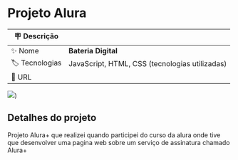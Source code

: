 # Projeto Alura

| :placard: Descrição |     |
| -------------  | --- |
| :sparkles: Nome        | **Bateria Digital**
| :label: Tecnologias | JavaScript, HTML, CSS (tecnologias utilizadas)
| :rocket: URL         | 

<!-- Inserir imagem com a #vitrinedev ao final do link -->
![](https://user-images.githubusercontent.com/126736702/234976861-8cd67e7b-53a0-4f6e-9139-f5c34f08f66e.png))

## Detalhes do projeto

Projeto Alura+ que realizei quando participei do curso da alura onde tive que desenvolver uma pagina web sobre um serviço de assinatura chamado Alura+
